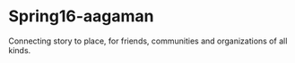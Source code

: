 # Spring16-aagaman
Connecting story to place, for friends, communities and organizations of all kinds.
